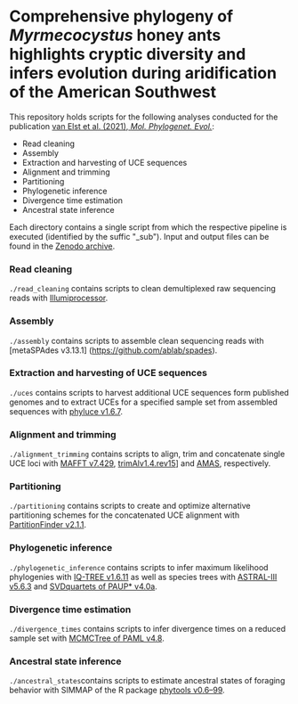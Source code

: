 # Comprehensive phylogeny of *Myrmecocystus* honey ants highlights cryptic diversity and infers evolution during aridification of the American Southwest

This repository holds scripts for the following analyses conducted for the publication [van Elst et al. (2021), *Mol. Phylogenet. Evol.*](https://doi.org/10.1016/j.ympev.2020.107036):
- Read cleaning
- Assembly
- Extraction and harvesting of UCE sequences
- Alignment and trimming
- Partitioning
- Phylogenetic inference
- Divergence time estimation
- Ancestral state inference

Each directory contains a single script from which the respective pipeline is executed (identified by the suffic "_sub"). Input and output files can be found in the [Zenodo archive](https://doi.org/10.5281/zenodo.4061988). 

### Read cleaning
`./read_cleaning` contains scripts to clean demultiplexed raw sequencing reads with [Illumiprocessor](https://illumiprocessor.readthedocs.io/en/latest/). 

### Assembly
`./assembly` contains scripts to assemble clean sequencing reads with [metaSPAdes v3.13.1] (https://github.com/ablab/spades).

### Extraction and harvesting of UCE sequences
`./uces` contains scripts to harvest additional UCE sequences form published genomes and to extract UCEs for a specified sample set from assembled sequences with [phyluce v1.6.7](https://phyluce.readthedocs.io/en/latest/).

### Alignment and trimming
`./alignment_trimming` contains scripts to align, trim and concatenate single UCE loci with [MAFFT v7.429](https://mafft.cbrc.jp/alignment/software/), [trimAlv1.4.rev15](http://trimal.cgenomics.org/trimal)] and [AMAS](https://github.com/marekborowiec/AMAS), respectively.

### Partitioning
`./partitioning` contains scripts to create and optimize alternative partitioning schemes for the concatenated UCE alignment with [PartitionFinder v2.1.1](https://www.robertlanfear.com/partitionfinder/).

### Phylogenetic inference
`./phylogenetic_inference` contains scripts to infer maximum likelihood phylogenies with [IQ-TREE v1.6.11](http://www.iqtree.org/) as well as species trees with [ASTRAL-III v5.6.3](https://github.com/smirarab/ASTRAL) and [SVDquartets of PAUP* v4.0a](https://paup.phylosolutions.com/).

### Divergence time estimation
`./divergence_times` contains scripts to infer divergence times on a reduced sample set with [MCMCTree of PAML v4.8](http://abacus.gene.ucl.ac.uk/software/paml.html).

### Ancestral state inference
`./ancestral_states`contains scripts to estimate ancestral states of foraging behavior with SIMMAP of the R package [phytools v0.6–99](https://github.com/liamrevell/phytools).